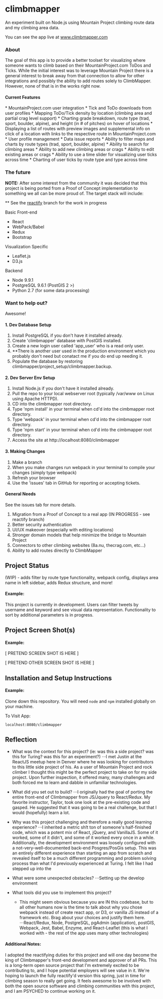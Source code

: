 # climbmapper

An experiment built on Node.js using Mountain Project climbing route data and my climbing area data. 

You can see the app live at www.climbmapper.com

<h3>About</h3>
The goal of this app is to provide a better toolset for visualizing where someone wants to climb based on their MountainProject.com ToDos and Ticks.  While the initial interest was to leverage Mountain Project there is a general interest to break away from that connection to allow for other integrations and possibly the ability to add routes solely to ClimbMapper.  However, none of that is in the works right now. 

<h4>Current Features</h4>
* MountainProject.com user integration
* Tick and ToDo downloads from user profiles
* Mapping ToDo/Tick density by location (climbing area and partial crag level support)
* Charting grade breakdown, route type (trad, sport, boulder, alpine), and height (in # of pitches) on hover of locations
* Displaying a list of routes with preview images and supplemental info on click of a location with links to the respective route in MountainProject.com
* User profile management
* Data issue reports
* Ability to filter maps and charts by route types (trad, sport, boulder, alpine)
* Ability to search for climbing areas
* Ability to add new climbing areas or crags
* Ability to edit existing areas or crags
* Ability to use a time slider for visualizing user ticks across time
* Charting of user ticks by route type and type across time

<h3>The future</h3>

<b>NOTE:</b> After some interest from the community it was decided that this project is being ported from a Proof of Concept implementation to something we all can be more proud of.  The target stack will include:

** See the <a href="https://github.com/justinlewis/climbmapper/tree/reactify" >reactify</a> branch for the work in progress

Basic Front-end
* React
* WebPack/Babel
* Redux
* Bootstrap

Visualization Specific
* Leaflet.js
* D3.js

Backend
* Node 9.9.1
* PostgreSQL 9.6.1 (PostGIS 2 >)
* Python 2.7 (for some data processing)


<h3>Want to help out?</h3>
Awesome! 

<h4>1.  Dev Database Setup</h4>

<ol>
<li> Install PostgreSQL if you don't have it installed already.
<li> Create 'climbmapper' database with PostGIS installed.
<li> Create a new login user called 'app_user' who is a read only user.
<li> **There is another user used in the production environment which you probably don't need but conatact me if you do end up needing it.
<li> Populate the database by restoring climbmapper/project_setup/climbmapper.backup.
</ol>

<h4>2.  Dev Server Env Setup</h4>

<ol>
<li> Install Node.js if you don't have it installed already.
<li> Pull the repo to your local webserver root (typically /var/www on Linux using Apache HTTPD).
<li> CD into the climbmapper root directory.
<li> Type 'npm install' in your terminal when cd'd into the cimbmapper root directory.
<li> Type 'webpack' in your terminal when cd'd into the cimbmapper root directory.
<li> Type 'npm start' in your terminal when cd'd into the cimbmapper root directory.
<li> Access the site at http://localhost:8080/climbmapper
</ol>

<h4>3.  Making Changes</h4>
<ol>
<li> Make a branch
<li> When you make changes run webpack in your terminal to compile your changes (simply type webpack)
<li> Refresh your browser
<li> Use the 'issues' tab in GitHub for reporting or accepting tickets.
</ol>

<h4>General Needs</h4>
See the issues tab for more details.

<ol>
<li> Migration from a Proof of Concept to a real app (IN PROGRESS - see reactify branch)
<li> Better security authentication
<li> UI/UX makeover (especially with editing locations)
<li> Stronger domain models that help minimize the bridge to Mountain Project
<li> Connectors to other climbing websites (8a.nu, thecrag.com, etc...)
<li> Ability to add routes directly to ClimbMapper
</ol>

## Project Status
(WIP) - adds filter by route type functionality, webpack config, displays area name in left sidebar, adds Redux structure, and more! 

#### Example:

This project is currently in development. Users can filter tweets by username and keyword and see visual data representation. Functionality to sort by additional parameters is in progress.

## Project Screen Shot(s)

#### Example:   

[ PRETEND SCREEN SHOT IS HERE ]

[ PRETEND OTHER SCREEN SHOT IS HERE ]

## Installation and Setup Instructions

#### Example:  

Clone down this repository. You will need `node` and `npm` installed globally on your machine.  

To Visit App:

`localhost:8080/climbmapper`  

## Reflection

  - What was the context for this project? (ie: was this a side project? was this for Turing? was this for an experiment?)
   ⋅⋅⋅I met Justin at the ReactJS meetup here in Denver where he was looking for contributors to this little side project of his. As a user of Mountain Project and rock climber I thought this might be the perfect project to take on for my side project. Upon further inspection, it offered many, many challenges and both forced me to learn and dabble in unfamiliar technologies.
  - What did you set out to build?
   ⋅⋅⋅I originally had the goal of porting the entire front-end of Climbmapper from JS/Jquery to React/Redux. My favorite instructor, Taylor, took one look at the pre-existing code and gasped. He suggested that it was going to be a real challenge, but that I would (hopefully) learn a lot.
  - Why was this project challenging and therefore a really good learning experience?
    ⋅⋅⋅I inherited a metric sh!t ton of someone's half-finished code, which was a potent mix of React, jQuery, and VanillaJS. Some of it worked, some of it didn't, and some of it worked every once in a while.  Additionally, the development environment was loosely configured with a not-very-well-documented back-end Posgres/PosGis setup. This was an entirely different experience than starting an app from scratch and revealed itself to be a much different programming and problem solving process than what I'd previously experienced at Turing. I felt like I had stepped up into the
  - What were some unexpected obstacles?
    ⋅⋅⋅Setting up the develop environment
  
  - What tools did you use to implement this project?
      - This might seem obvious because you are IN this codebase, but to all other humans now is the time to talk about why you chose webpack instead of create react app, or D3, or vanilla JS instead of a framework etc. Brag about your choices and justify them here.  
    ⋅⋅⋅React/Redux, Node, PostgreSQL, pgAdmin (application), postGIS, Webpack, Jest, Babel, Enzyme, and React-Leaflet (this is what I worked with - the rest of the app uses many other technologies)

#### Additional Notes:  

I adopted the reactifying duties for this project and will one day become the king of Climbmapper's front-end development and approver of all PRs. This is a long-term open source project that I'm extremely excited to be contributing to, and I hope potential employers will see value in it. We're hoping to launch the fully reactify'd version this spring, just in time for climbing season to really get going. It feels awesome to be involved with both the open source software and climbing communities with this project, and I am PSYCHED to continue working on it. 
